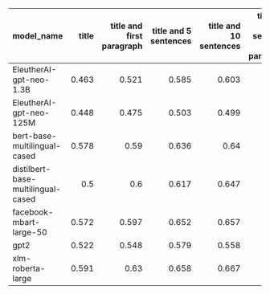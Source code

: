 | model_name                         |   title |   title and first paragraph |   title and 5 sentences |   title and 10 sentences |   title and first sentence each paragraph | raw text   |
|:-----------------------------------|--------:|----------------------------:|------------------------:|-------------------------:|------------------------------------------:|:-----------|
| EleutherAI-gpt-neo-1.3B            |   0.463 |                       0.521 |                   0.585 |                    0.603 |                                     0.622 | 0.599      |
| EleutherAI-gpt-neo-125M            |   0.448 |                       0.475 |                   0.503 |                    0.499 |                                     0.553 | 0.488      |
| bert-base-multilingual-cased       |   0.578 |                       0.59  |                   0.636 |                    0.64  |                                     0.656 | 0.625      |
| distilbert-base-multilingual-cased |   0.5   |                       0.6   |                   0.617 |                    0.647 |                                     0.593 | 0.620      |
| facebook-mbart-large-50            |   0.572 |                       0.597 |                   0.652 |                    0.657 |                                     0.701 | **0.727**  |
| gpt2                               |   0.522 |                       0.548 |                   0.579 |                    0.558 |                                     0.575 | 0.634      |
| xlm-roberta-large                  |   0.591 |                       0.63  |                   0.658 |                    0.667 |                                     0.622 | 0.667      |